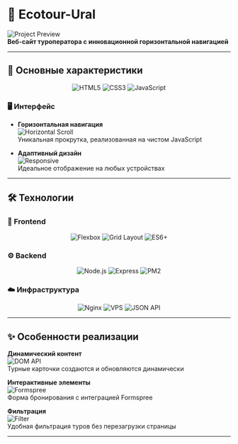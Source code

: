 # 🌿 Ecotour-Ural

![Project Preview](https://img.shields.io/badge/Ecotour-Ural-2e8b57?style=for-the-badge&logo=leaf&logoColor=white)  
**Веб-сайт туроператора с инновационной горизонтальной навигацией**

---

## 🌟 Основные характеристики

<div align="center">

![HTML5](https://img.shields.io/badge/HTML5-E34F26?style=flat-square&logo=html5&logoColor=white)
![CSS3](https://img.shields.io/badge/CSS3-1572B6?style=flat-square&logo=css3&logoColor=white)
![JavaScript](https://img.shields.io/badge/JavaScript-F7DF1E?style=flat-square&logo=javascript&logoColor=black)

</div>

### 🖥 Интерфейс
- **Горизонтальная навигация**  
  ![Horizontal Scroll](https://img.shields.io/badge/Horizontal_Scroll-FF6B6B?style=flat-square)  
  Уникальная прокрутка, реализованная на чистом JavaScript

- **Адаптивный дизайн**  
  ![Responsive](https://img.shields.io/badge/Responsive-Design-1572B6?style=flat-square&logo=css3&logoColor=white)  
  Идеальное отображение на любых устройствах

---

## 🛠 Технологии

### 🧩 Frontend
<div align="center">

![Flexbox](https://img.shields.io/badge/Flexbox-1572B6?style=flat-square&logo=css3&logoColor=white)
![Grid Layout](https://img.shields.io/badge/Grid_Layout-1572B6?style=flat-square&logo=css3&logoColor=white)
![ES6+](https://img.shields.io/badge/ES6+-F7DF1E?style=flat-square&logo=javascript&logoColor=black)

</div>

### ⚙️ Backend
<div align="center">

![Node.js](https://img.shields.io/badge/Node.js-339933?style=flat-square&logo=nodedotjs&logoColor=white)
![Express](https://img.shields.io/badge/Express-000000?style=flat-square&logo=express&logoColor=white)
![PM2](https://img.shields.io/badge/PM2-2B037A?style=flat-square&logo=pm2&logoColor=white)

</div>

### ☁️ Инфраструктура
<div align="center">

![Nginx](https://img.shields.io/badge/Nginx-009639?style=flat-square&logo=nginx&logoColor=white)
![VPS](https://img.shields.io/badge/VPS-00A98F?style=flat-square&logo=serverless&logoColor=white)
![JSON API](https://img.shields.io/badge/JSON_API-000000?style=flat-square&logo=json&logoColor=white)

</div>

---

## ✨ Особенности реализации

**Динамический контент**  
![DOM API](https://img.shields.io/badge/DOM_API-323330?style=flat-square&logo=javascript&logoColor=%23F7DF1E)  
Турные карточки создаются и обновляются динамически

**Интерактивные элементы**  
![Formspree](https://img.shields.io/badge/Formspree-5A45FF?style=flat-square)  
Форма бронирования с интеграцией Formspree

**Фильтрация**  
![Filter](https://img.shields.io/badge/Client_Side_Filter-FF6B6B?style=flat-square)  
Удобная фильтрация туров без перезагрузки страницы

---

